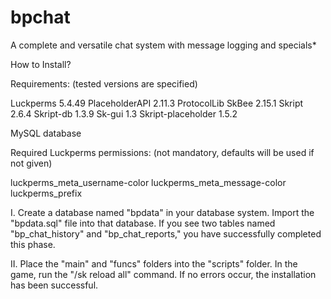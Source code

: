 # bpchat
A complete and versatile chat system with message logging and specials*

How to Install?

Requirements: (tested versions are specified)

Luckperms 5.4.49
PlaceholderAPI 2.11.3
ProtocolLib
SkBee 2.15.1
Skript 2.6.4
Skript-db 1.3.9
Sk-gui 1.3
Skript-placeholder 1.5.2

MySQL database

Required Luckperms permissions: (not mandatory, defaults will be used if not given)

luckperms_meta_username-color
luckperms_meta_message-color
luckperms_prefix

I.
Create a database named "bpdata" in your database system.
Import the "bpdata.sql" file into that database.
If you see two tables named "bp_chat_history" and "bp_chat_reports," you have successfully completed this phase.

II.
Place the "main" and "funcs" folders into the "scripts" folder.
In the game, run the "/sk reload all" command.
If no errors occur, the installation has been successful.
